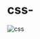 # css-
<img src="https://www.google.com/imgres?imgurl=https%3A%2F%2Fmiro.medium.com%2Fmax%2F600%2F1*OFsc0SD55jhi8cjo7aCA4w.jpeg&imgrefurl=https%3A%2F%2Fmedium.com%2Fbeginners-guide-to-mobile-web-development%2Fwhats-new-in-css-3-dcd7fa6122e1&tbnid=I6Y7H_Un21o3xM&vet=12ahUKEwj-2e62373zAhVPGrcAHf_aAR4QMygGegUIARDXAQ..i&docid=qOcbsWjDsnpo7M&w=600&h=331&q=css&ved=2ahUKEwj-2e62373zAhVPGrcAHf_aAR4QMygGegUIARDXAQ" alt="css">
